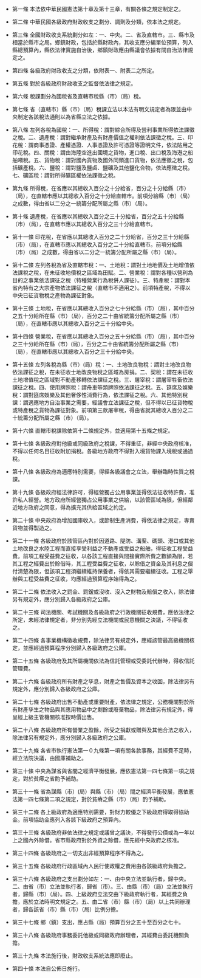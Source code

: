 * 第一條 本法依中華民國憲法第十章及第十三章，有關各條之規定制定之。

* 第二條 中華民國各級政府財政收支之劃分、調劑及分類，依本法之規定。

* 第三條 全國財政收支系統劃分如左：一、中央。二、省及直轄市。三、縣市及相當於縣市之局。鄉鎮財政，包括於縣財政內，其收支應分編單位預算，列入縣總預算內，縣依法律實施自治後，鄉鎮財政應由縣議會依據有關自治法律規定之。

* 第四條 各級政府財政收支之分類，依附表一、附表二之所定。

* 第五條 對於各級政府財政收支之監督依法律之規定。

* 第六條 稅課劃分為國稅省及直轄市稅縣（市）（局）稅。

* 第七條 省（直轄市）縣（市）（局）稅課立法以本法有明文規定者為限並由中央制定各該稅法通則以為省縣立法之依據。

* 第八條 左列各稅為國稅：一、所得稅：謂對綜合所得及營利事業所得依法課徵之稅。二、遺產稅：謂對繼承財產及有財產價值之權利依法課徵之稅。三、印花稅：謂商事憑證、產權憑證、人事憑證及許可憑證等證明文件，依法貼用之印花稅。四、關稅：謂由海陸空進出國境之貨物，進口稅、出口稅及海港之船舶噸稅。五、貨物稅：謂對國內貨物及國外同類進口貨物，依法應徵之稅，包括礦產稅。六、鹽稅：謂對鹽及鹽鹵、鹽礦及其他鹽化合物，依法應徵之稅。七、礦區稅：謂對所得礦區權依法課徵之稅。

* 第九條 所得稅，在省應以其總收入百分之十分給省，百分之十分給縣（市）（局），在直轄市應以其總收入百分之十分給直轄市。前項分給縣（市）（局）之成數，得由省以二分之一統籌分配所屬之縣（市）（局）。

* 第十條 遺產稅，在省應以其總收入百分之三十分給省，百分之五十分給縣（市）（局），在直轄市應以其總收入百分之三十分給直轄市。

* 第十一條 印花稅，在省應以其總收入百分之二十分給省，百分之三十分給縣（市）（局），在直轄市應以其總收入百分之二十分給直轄市。前項分給縣（市）（局）之成數，得由省以二分之一統籌分配所屬之縣（市）（局）。

* 第十二條 左列各稅為省及直轄市稅：一、土地稅：謂對土地地價及土地增值依法課稅之稅，在未征收地價稅之區域為田賦。二、營業稅：謂對各種以營利為目的之事業依法課征之稅（特種營業行為稅併人課征）。三、特產稅：謂對本省內特有之大宗產物依法課征之稅（直轄市不適用之）。前項特產稅，不得以中央已征貨物稅之產物為課征對象。

* 第十三條 土地稅，在省應以其總收入百分之七十分給縣（市）（局），其中百分之五十分給所在縣（市）（局），百分之二十由省統籌分配所屬之縣（市）（局），在直轄市應以其總收入百分之三十分給中央。

* 第十四條 營業稅，在省應以其總收入百分之五十分給縣（市）（局），其中百分之三十分給所在縣（市）(局），百分之二十由省統籌分配所屬之縣（市）（局），在直轄市應以其總收入百分之三十分給中央。

* 第十五條 左列各稅為縣（市）(局）稅：一、土地改良物稅：謂對土地改良物依法課征之稅，在未征收士地改良物稅之區域為房捐。二、契稅：謂在未征收土地增值稅之區域對不動產移轉依法課征之稅。三、屠宰稅：謂屠宰牲畜依法課征之稅。四、使用牌照稅：謂舟車等類牌照依法課征之稅。五、筵席及娛樂稅：謂對筵席娛樂及其他奢侈性消費行為，依法課征之稅。六、其他特別稅課：謂適應地方自治事業之需要，經議會立法課征之稅，但不得以已征貨物稅或特產稅之貨物為課征對象。前項第三款屠宰稅，得由省就其總收入百分之二十統籌分配所屬之縣（市）（局）。

* 第十六條 直轄市稅課除依第十二條規定外，並適用第十五條之規定。

* 第十七條 各級政府對他級或同級政府之稅課，不得重征，非經中央政府核准，不得以任何名目征收附加捐稅。各級地方政府不得對入境貨物課入境稅或通過稅。

* 第十八條 各級政府為適應特別需要，得經各級議會之立法，舉辦臨時性質之稅課。

* 第十九條 各級政府經法律許可，得經營獨占公用事業並得依法征收特許費，准許私人經營。地方政府所經營獨占公用事業之供給，以該管區域為限，但經鄰近地方政府之同意，得為擴充其供給區域之約定。

* 第二十條 中央政府為增加國庫收入，或節制生產消費，得依法律之規定，專賣貨物並得製造之。

* 第二十一條 各級政府於該管區內對於因道路、隄防、溝渠、碼頭、港口或其他土地改良之水陸工程而直接享受利益之不動產或受益之船舶，得征收工程受益費。前項工程受益費之征收，以各該工程直接與間接實際所費之數額為限，若其工程之經費出於賒借時，其工程受益費之征收，以賒借之資金及其利息之償付清楚為限，但該項工程須繼續維持保養者，得依其需要繼續征收。工程之舉辦與工程受益費之征收，均應經過預算程序始得為之。

* 第二十二條 依法收入之罰金、罰鍰或沒收、沒入之財物及賠償之收入，除法律另有規定外，應分別歸入各級政府之公庫。

* 第二十三條 司法機關、考試機關及各級政府之行政機關征收規費，應依法律之所定，未經法律規定者，非分別先經立法機關或民意機關之決議，不得征收之。

* 第二十四條 各事業機構徵收規費，除法律另有規定外，應經該管最高級機關核定，並應經過預算程序分別歸入各級政府之公庫。

* 第二十五條 各級政府及其所屬機關依法為信託管理或受委託代辦時，得收信託管理費。

* 第二十六條 各級政府所有財產之孳息，財產之售價及資本之收回，除法律另有規定外，應分別歸入各級政府之公庫。

* 第二十七條 各級政府出售不動產或重要財產，依法律之規定，公務機關對於所有財產孳生之物品與其應用物品中之剩餘或廢棄物品，除法律另有規定外，得呈經上級主管機關核准按時價出售。

* 第二十八條 各級政府所有營業之盈餘，所受之捐獻或贈與及其他合法之收入，除法律另有規定外，應分別歸入各級政府之公庫。

* 第二十九條 各省市執行憲法第一０九條第一項有關各款事務，其經費不足時，經立法院決議，由國庫補助之。

* 第三十條 中央為謀省與省間之經濟平衡發展，應依憲法第一四七條第一項之規定，對於貧瘠之省酌予補助。

* 第三十一條 省為謀縣（市）(局）與縣（市）（局）間之經濟平衡發展，應依憲法第一四七條第二項之規定，對於貧瘠之縣（市）（局）酌予補助。

* 第三十二條 各上級政府為適應特別需要，對財力較優之下級政府得取得協助金。前項協助金應列入各該下級政府之預算內。

* 第三十三條 各級政府非依法律之規定或議曾之議決，不得發行公債或為一年以上之國內外賒借。省市縣政府對於外資之賒借，應先經中央政府之核准。

* 第三十四條 各級政府之一切支出非經預算程序不得為之。

* 第三十五條 各級政府行政區域內人民行使政權之費用由各該級政府負擔之。

* 第三十六條 各級政府之支出劃分如左：一、由中央立法並執行者，歸中央。二、由省（市）立法並執行者，歸省（市）。三、由縣（市）（局）立法並執行者，歸縣（市）（局）。四、上級政府立法交由下級政府執行者，其經費之負擔，應於立法時明文規定之。五、由二省（市）縣（市）（局）以上共同辦理者，歸各該省（市）縣（市）（局）比例分擔。

* 第三十七條 鄉（鎮）支出，應占縣（局）預算百分之五十至百分之七十。

* 第三十八條 各級政府事務委託他級或同級政府辦理者，其經費由委託機關負擔。

* 第三十九條 本法施行後，財政收支系統法應即廢止。

* 第四十條 本法自公佈日施行。

